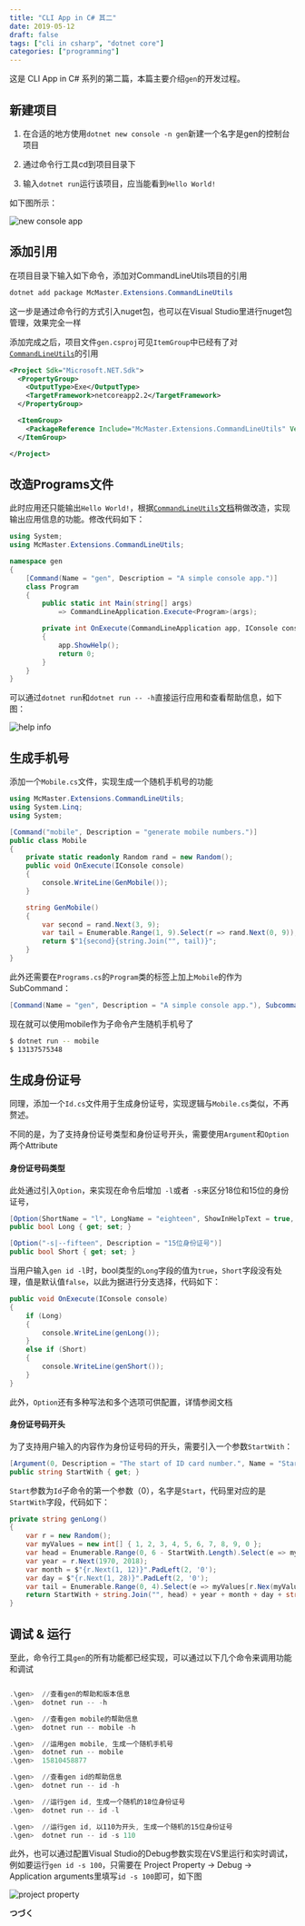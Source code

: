 ```yaml
---
title: "CLI App in C# 其二"
date: 2019-05-12
draft: false
tags: ["cli in csharp", "dotnet core"]
categories: ["programming"]
---
```


这是 CLI App in C# 系列的第二篇，本篇主要介绍`gen`的开发过程。

## 新建项目

1. 在合适的地方使用`dotnet new console -n gen`新建一个名字是gen的控制台项目

2. 通过命令行工具cd到项目目录下

3. 输入`dotnet run`运行该项目，应当能看到`Hello World!`

如下图所示：

![new console app](/images/cli-in-csharp/new-console-app.png)

## 添加引用

在项目目录下输入如下命令，添加对CommandLineUtils项目的引用

```powershell
dotnet add package McMaster.Extensions.CommandLineUtils
```
这一步是通过命令行的方式引入nuget包，也可以在Visual Studio里进行nuget包管理，效果完全一样

添加完成之后，项目文件`gen.csproj`可见`ItemGroup`中已经有了对[`CommandLineUtils`](https://github.com/natemcmaster/CommandLineUtils)的引用

```xml
<Project Sdk="Microsoft.NET.Sdk">
  <PropertyGroup>
    <OutputType>Exe</OutputType>
    <TargetFramework>netcoreapp2.2</TargetFramework>
  </PropertyGroup>

  <ItemGroup>
    <PackageReference Include="McMaster.Extensions.CommandLineUtils" Version="2.3.4" />
  </ItemGroup>

</Project>
```

## 改造Programs文件

此时应用还只能输出`Hello World!`，根据[`CommandLineUtils`文档](https://github.com/natemcmaster/CommandLineUtils/blob/master/docs/samples/subcommands/nested-types/Program.cs)稍做改造，实现输出应用信息的功能。修改代码如下：

```C#
using System;
using McMaster.Extensions.CommandLineUtils;

namespace gen
{
    [Command(Name = "gen", Description = "A simple console app.")]
    class Program
    {
        public static int Main(string[] args)
            => CommandLineApplication.Execute<Program>(args);

        private int OnExecute(CommandLineApplication app, IConsole console)
        {
            app.ShowHelp();
            return 0;
        }
    }
}
```

可以通过`dotnet run`和`dotnet run -- -h`直接运行应用和查看帮助信息，如下图：

![help info](/images/cli-in-csharp/help-info.png)

## 生成手机号

添加一个`Mobile.cs`文件，实现生成一个随机手机号的功能

```C#
using McMaster.Extensions.CommandLineUtils;
using System.Linq;
using System;

[Command("mobile", Description = "generate mobile numbers.")]
public class Mobile
{
    private static readonly Random rand = new Random();
    public void OnExecute(IConsole console)
    {
        console.WriteLine(GenMobile());
    }

    string GenMobile()
    {
        var second = rand.Next(3, 9);
        var tail = Enumerable.Range(1, 9).Select(r => rand.Next(0, 9));
        return $"1{second}{string.Join("", tail)}";
    }
}
```

此外还需要在`Programs.cs`的`Program`类的标签上加上`Mobile`的作为SubCommand：

```C#
[Command(Name = "gen", Description = "A simple console app."), Subcommand(typeof(Mobile))]
```
现在就可以使用mobile作为子命令产生随机手机号了

``` bash
$ dotnet run -- mobile
$ 13137575348
```
## 生成身份证号

同理，添加一个`Id.cs`文件用于生成身份证号，实现逻辑与`Mobile.cs`类似，不再赘述。

不同的是，为了支持身份证号类型和身份证号开头，需要使用`Argument`和`Option`两个Attribute

#### 身份证号码类型

此处通过引入`Option`，来实现在命令后增加` -l`或者` -s`来区分18位和15位的身份证号，

```cs
[Option(ShortName = "l", LongName = "eighteen", ShowInHelpText = true, Description = "18位身份证号")]
public bool Long { get; set; }

[Option("-s|--fifteen", Description = "15位身份证号")]
public bool Short { get; set; }
```

当用户输入`gen id -l`时，bool类型的`Long`字段的值为`true`，`Short`字段没有处理，值是默认值`false`，以此为据进行分支选择，代码如下：

```cs
public void OnExecute(IConsole console)
{
	if (Long)
	{
		console.WriteLine(genLong());
	}
	else if (Short)
	{
		console.WriteLine(genShort());
	}
}

```

此外，`Option`还有多种写法和多个选项可供配置，详情参阅文档

#### 身份证号码开头

为了支持用户输入的内容作为身份证号码的开头，需要引入一个参数`StartWith`：

```cs
[Argument(0, Description = "The start of ID card number.", Name = "Start")]
public string StartWith { get; }
```

`Start`参数为`Id`子命令的第一个参数（0），名字是`Start`，代码里对应的是`StartWith`字段，代码如下：

```cs
private string genLong()
{
	var r = new Random();
	var myValues = new int[] { 1, 2, 3, 4, 5, 6, 7, 8, 9, 0 }; 
	var head = Enumerable.Range(0, 6 - StartWith.Length).Select(e => myValue[r.Next(myValues.Length)]);
	var year = r.Next(1970, 2018);
	var month = $"{r.Next(1, 12)}".PadLeft(2, '0');
	var day = $"{r.Next(1, 28)}".PadLeft(2, '0');
	var tail = Enumerable.Range(0, 4).Select(e => myValues[r.Nex(myValues.Length)]);
	return StartWith + string.Join("", head) + year + month + day + string.Join("", tail);
}
```

## 调试 & 运行

至此，命令行工具`gen`的所有功能都已经实现，可以通过以下几个命令来调用功能和调试

```powershell

.\gen>  //查看gen的帮助和版本信息
.\gen>  dotnet run -- -h

.\gen>  //查看gen mobile的帮助信息
.\gen>  dotnet run -- mobile -h

.\gen>  //运用gen mobile, 生成一个随机手机号
.\gen>  dotnet run -- mobile 
.\gen>  15810458877

.\gen>  //查看gen id的帮助信息
.\gen>  dotnet run -- id -h

.\gen>  //运行gen id, 生成一个随机的18位身份证号
.\gen>  dotnet run -- id -l

.\gen>  //运行gen id, 以110为开头, 生成一个随机的15位身份证号
.\gen>  dotnet run -- id -s 110

```

此外，也可以通过配置Visual Studio的Debug参数实现在VS里运行和实时调试，例如要运行`gen id -s 100`，只需要在 Project Property -> Debug -> Application arguments里填写`id -s 100`即可，如下图

![project property](/images/cli-in-csharp/project-property.png)

**つづく** 

